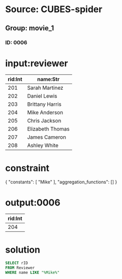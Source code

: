 # Source: CUBES-spider
## Group: movie_1
### ID: 0006

# input:reviewer

| rid:Int | name:Str |
|---|---|
| 201 | Sarah Martinez |
| 202 | Daniel Lewis |
| 203 | Brittany Harris |
| 204 | Mike Anderson |
| 205 | Chris Jackson |
| 206 | Elizabeth Thomas |
| 207 | James Cameron |
| 208 | Ashley White |

# constraint

{
  "constants": [
    "Mike"
  ],
  "aggregation_functions": []
}

# output:0006

| rid:Int |
|---|
| 204 |

# solution

```sql
SELECT rID
FROM Reviewer
WHERE name LIKE "%Mike%"
```
